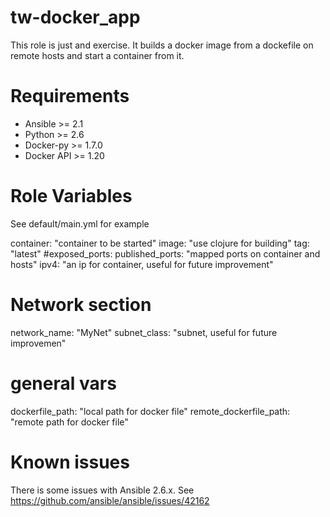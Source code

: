 # tw-docker_app

This role is just and exercise. It builds a docker image from a dockefile on remote hosts and start a container from it.


# Requirements

* Ansible >= 2.1
* Python >= 2.6
* Docker-py >= 1.7.0
* Docker API >= 1.20

# Role Variables

See default/main.yml for example

container: "container to be started"
image: "use clojure for building"
tag: "latest"
#exposed_ports: 
published_ports: "mapped ports on container and hosts"
ipv4: "an ip for container, useful for future improvement"

# Network section
network_name: "MyNet"
subnet_class: "subnet, useful for future improvemen"

# general vars
dockerfile_path: "local path for docker file"
remote_dockerfile_path: "remote path for docker file"


# Known issues
There is some issues with Ansible 2.6.x. See https://github.com/ansible/ansible/issues/42162
